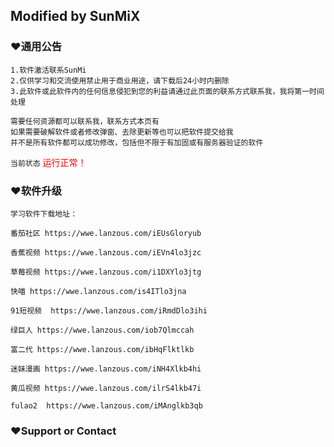 ## Modified by SunMiX



### ♥通用公告
```
1.软件激活联系SunMi
2.仅供学习和交流使用禁止用于商业用途，请下载后24小时内删除
3.此软件或此软件内的任何信息侵犯到您的利益请通过此页面的联系方式联系我，我将第一时间处理
```

`需要任何资源都可以联系我，联系方式本页有`  
`如果需要破解软件或者修改弹窗、去除更新等也可以把软件提交给我`  
`并不是所有软件都可以成功修改，包括但不限于有加固或有服务器验证的软件`  

`当前状态` <font color="#FF0000">运行正常！</font>

### ♥软件升级
```
学习软件下载地址：

番茄社区 https://wwe.lanzous.com/iEUsGloryub

香蕉视频 https://wwe.lanzous.com/iEVn4lo3jzc

草莓视频 https://wwe.lanzous.com/i1DXYlo3jtg

快喵 https://wwe.lanzous.com/is4ITlo3jna

91短视频  https://wwe.lanzous.com/iRmdDlo3ihi

绿巨人 https://wwe.lanzous.com/iob7Qlmccah

富二代 https://wwe.lanzous.com/ibHqFlktlkb

迷妹漫画 https://wwe.lanzous.com/iNH4Xlkb4hi

黄瓜视频 https://wwe.lanzous.com/ilrS4lkb47i

fulao2  https://wwe.lanzous.com/iMAnglkb3qb
```



### ♥Support or Contact

